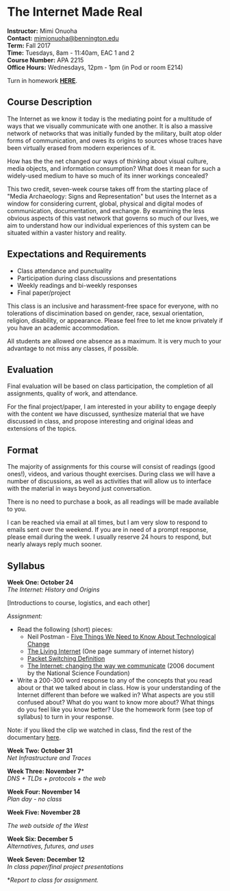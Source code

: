 # The Internet Made Real

**Instructor:** Mimi Onuoha  
**Contact:** mimionuoha@bennington.edu  
**Term:** Fall 2017  
**Time:** Tuesdays, 8am - 11:40am, EAC 1 and 2   
**Course Number:** APA 2215  
**Office Hours:** Wednesdays, 12pm - 1pm (in Pod or room E214)  

Turn in homework [**HERE**](https://docs.google.com/forms/d/e/1FAIpQLSfzNWryeFjVF8ISBXLUd5Xg0Tlc7LFdcAxi43OjJTNV8sy_7A/viewform?usp=sf_link).

## Course Description

The Internet as we know it today is the mediating point for a multitude of ways that we visually communicate with one another. It is also a massive network of networks that was initially funded by the military, built atop older forms of communication, and owes its origins to sources whose traces have been virtually erased from modern experiences of it. 

How has the the net changed our ways of thinking about visual culture, media objects, and information consumption? What does it mean for such a widely-used medium to have so much of its inner workings concealed? 

This two credit, seven-week course takes off from the starting place of "Media Archaeology: Signs and Representation" but uses the Internet as a window for considering current, global, physical and digital modes of communication, documentation, and exchange. By examining the less obvious aspects of this vast network that governs so much of our lives, we aim to understand how our individual experiences of this system can be situated within a vaster history and reality. 

## Expectations and Requirements

- Class attendance and punctuality
- Participation during class discussions and presentations
- Weekly readings and bi-weekly responses 
- Final paper/project 

This class is an inclusive and harassment-free space for everyone, with no tolerations of discimination based on gender, race, sexual orientation, religion, disability, or appearance. Please feel free to let me know privately if you have an academic accommodation.  

All students are allowed one absence as a maximum. It is very much to your advantage to not miss any classes, if possible. 

## Evaluation

Final evaluation will be based on class participation, the completion of all assignments, quality of work, and attendance. 

For the final project/paper, I am interested in your ability to engage deeply with the content we have discussed, synthesize material that we have discussed in class, and propose interesting and original ideas and extensions of the topics. 

## Format

The majority of assignments for this course will consist of readings (good ones!), videos, and various thought exercises. During class we will have a number of discussions, as well as activities that will allow us to interface with the material in ways beyond just conversation. 

There is no need to purchase a book, as all readings will be made available to you. 

I can be reached via email at all times, but I am very slow to respond to emails sent over the weekend. If you are in need of a prompt response, please email during the week. I usually reserve 24 hours to respond, but nearly always reply much sooner. 

## Syllabus

**Week One: October 24**    
*The Internet: History and Origins*

[Introductions to course, logistics, and each other] 

*Assignment:*  

- Read the following (short) pieces:
  - Neil Postman - [Five Things We Need to Know About Technological Change](http://worrydream.com/refs/Postman%20-%20Five%20Things%20We%20Need%20to%20Know%20About%20Technological%20Change.pdf) 
  - [The Living Internet](https://www.livinginternet.com/i/ii_summary.htm) (One page summary of internet history)
  - [Packet Switching Definition](http://www.linfo.org/packet_switching.html) 
  - [The Internet: changing the way we communicate](https://web.archive.org/web/20060702010235/http://www.nsf.gov:80/about/history/nsf0050/pdf/internet.pdf) (2006 document by the National Science Foundation)
- Write a 200-300 word response to any of the concepts that you read about or that we talked about in class. How is your understanding of the Internet different than before we walked in? What aspects are you still confused about? What do you want to know more about? What things do you feel like you know better? Use the homework form (see top of syllabus) to turn in your response. 

Note: if you liked the clip we watched in class, find the rest of the documentary [here](https://www.dropbox.com/s/6sk77shbw2zdm9b/lo_and_behold.mp4?dl=0). 

**Week Two: October 31**  
*Net Infrastructure and Traces*  

**Week Three: November 7***      
*DNS + TLDs + protocols + the web*

**Week Four: November 14**  
*Plan day - no class*

**Week Five: November 28**  

*The web outside of the West*

**Week Six: December 5**  
*Alternatives, futures, and uses* 

**Week Seven: December 12**    
*In class paper/final project presentations*



**Report to class for assignment.* 